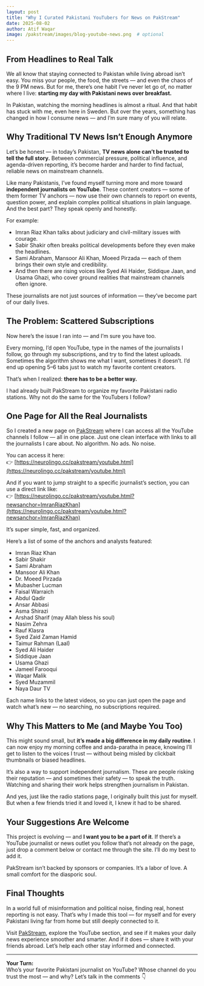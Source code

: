 ```yaml
---
layout: post
title: "Why I Curated Pakistani YouTubers for News on PakStream"
date: 2025-08-02
author: Atif Waqar
image: /pakstream/images/blog-youtube-news.png  # optional
---
```


## From Headlines to Real Talk

We all know that staying connected to Pakistan while living abroad isn’t easy. You miss your people, the food, the streets — and even the chaos of the 9 PM news. But for me, there’s one habit I’ve never let go of, no matter where I live: **starting my day with Pakistani news over breakfast.**

In Pakistan, watching the morning headlines is almost a ritual. And that habit has stuck with me, even here in Sweden. But over the years, something has changed in how I consume news — and I’m sure many of you will relate.

## Why Traditional TV News Isn’t Enough Anymore

Let’s be honest — in today’s Pakistan, **TV news alone can’t be trusted to tell the full story.** Between commercial pressure, political influence, and agenda-driven reporting, it’s become harder and harder to find factual, reliable news on mainstream channels.

Like many Pakistanis, I’ve found myself turning more and more toward **independent journalists on YouTube**. These content creators — some of them former TV anchors — now use their own channels to report on events, question power, and explain complex political situations in plain language. And the best part? They speak openly and honestly.

For example:

- Imran Riaz Khan talks about judiciary and civil-military issues with courage.
- Sabir Shakir often breaks political developments before they even make the headlines.
- Sami Abraham, Mansoor Ali Khan, Moeed Pirzada — each of them brings their own style and credibility.
- And then there are rising voices like Syed Ali Haider, Siddique Jaan, and Usama Ghazi, who cover ground realities that mainstream channels often ignore.

These journalists are not just sources of information — they’ve become part of our daily lives.

## The Problem: Scattered Subscriptions

Now here’s the issue I ran into — and I’m sure you have too.

Every morning, I’d open YouTube, type in the names of the journalists I follow, go through my subscriptions, and try to find the latest uploads. Sometimes the algorithm shows me what I want, sometimes it doesn’t. I’d end up opening 5–6 tabs just to watch my favorite content creators.

That’s when I realized: **there has to be a better way.**

I had already built PakStream to organize my favorite Pakistani radio stations. Why not do the same for the YouTubers I follow?

## One Page for All the Real Journalists

So I created a new page on [PakStream](https://www.pakstream.com) where I can access all the YouTube channels I follow — all in one place. Just one clean interface with links to all the journalists I care about. No algorithm. No ads. No noise.

You can access it here:  
👉 [https://neurolingo.cc/pakstream/youtube.html](https://neurolingo.cc/pakstream/youtube.html)

And if you want to jump straight to a specific journalist’s section, you can use a direct link like:  
👉 [https://neurolingo.cc/pakstream/youtube.html?newsanchor=ImranRiazKhan](https://neurolingo.cc/pakstream/youtube.html?newsanchor=ImranRiazKhan)

It’s super simple, fast, and organized.

Here’s a list of some of the anchors and analysts featured:

- Imran Riaz Khan  
- Sabir Shakir  
- Sami Abraham  
- Mansoor Ali Khan  
- Dr. Moeed Pirzada  
- Mubasher Lucman  
- Faisal Warraich  
- Abdul Qadir  
- Ansar Abbasi  
- Asma Shirazi  
- Arshad Sharif (may Allah bless his soul)  
- Nasim Zehra  
- Rauf Klasra  
- Syed Zaid Zaman Hamid  
- Taimur Rahman (Laal)  
- Syed Ali Haider  
- Siddique Jaan  
- Usama Ghazi  
- Jameel Farooqui  
- Waqar Malik  
- Syed Muzammil  
- Naya Daur TV  

Each name links to the latest videos, so you can just open the page and watch what’s new — no searching, no subscriptions required.

## Why This Matters to Me (and Maybe You Too)

This might sound small, but **it’s made a big difference in my daily routine**. I can now enjoy my morning coffee and anda-paratha in peace, knowing I’ll get to listen to the voices I trust — without being misled by clickbait thumbnails or biased headlines.

It’s also a way to support independent journalism. These are people risking their reputation — and sometimes their safety — to speak the truth. Watching and sharing their work helps strengthen journalism in Pakistan.

And yes, just like the radio stations page, I originally built this just for myself. But when a few friends tried it and loved it, I knew it had to be shared.

## Your Suggestions Are Welcome

This project is evolving — and **I want you to be a part of it**. If there’s a YouTube journalist or news outlet you follow that’s not already on the page, just drop a comment below or contact me through the site. I’ll do my best to add it.

PakStream isn’t backed by sponsors or companies. It’s a labor of love. A small comfort for the diasporic soul.

## Final Thoughts

In a world full of misinformation and political noise, finding real, honest reporting is not easy. That’s why I made this tool — for myself and for every Pakistani living far from home but still deeply connected to it.

Visit [PakStream](https://www.pakstream.com), explore the YouTube section, and see if it makes your daily news experience smoother and smarter. And if it does — share it with your friends abroad. Let’s help each other stay informed and connected.

---

**Your Turn:**  
Who’s your favorite Pakistani journalist on YouTube? Whose channel do you trust the most — and why? Let’s talk in the comments 👇

